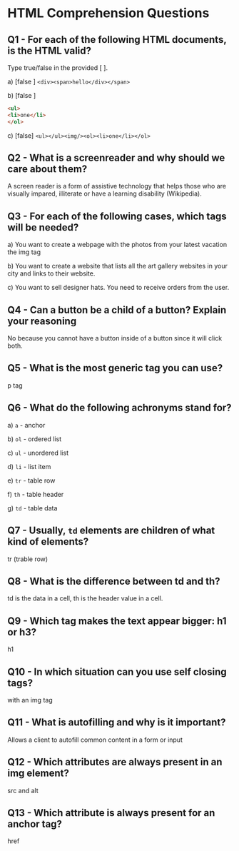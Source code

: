 # HTML Comprehension Questions

## Q1 - For each of the following HTML documents, is the HTML valid?

Type true/false in the provided [ ].

a) [false ] `<div><span>hello</div></span>`

b) [false ]

```html
<ul>
<li>one</li>
</ol>
```

c) [false] `<ul></ul><img/><ol><li>one</li></ol>`

## Q2 - What is a screenreader and why should we care about them?

A screen reader is a form of assistive technology that helps those who are visually impared, illiterate or have a learning disability (Wikipedia).

## Q3 - For each of the following cases, which tags will be needed?

a) You want to create a webpage with the photos from your latest vacation
the img tag

b) You want to create a website that lists all the art gallery websites in your city and links to their website.

c) You want to sell designer hats. You need to receive orders from the user.

## Q4 - Can a button be a child of a button? Explain your reasoning

No because you cannot have a button inside of a button since it will click both.

## Q5 - What is the most generic tag you can use?

p tag

## Q6 - What do the following achronyms stand for?

a) `a` - anchor

b) `ol` - ordered list

c) `ul` - unordered list

d) `li` - list item

e) `tr` - table row

f) `th` - table header

g) `td` - table data

## Q7 - Usually, `td` elements are children of what kind of elements?

tr (trable row)

## Q8 - What is the difference between td and th?

td is the data in a cell, th is the header value in a cell.

## Q9 - Which tag makes the text appear bigger: h1 or h3?

h1

## Q10 - In which situation can you use self closing tags?

with an img tag

## Q11 - What is autofilling and why is it important?

Allows a client to autofill common content in a form or input

## Q12 - Which attributes are always present in an img element?

src and alt

## Q13 - Which attribute is always present for an anchor tag?

href
